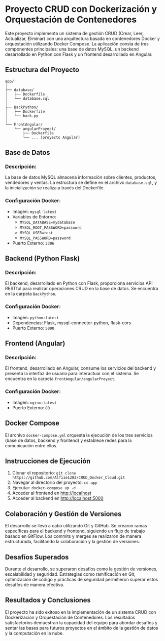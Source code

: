# Proyecto CRUD con Dockerización y Orquestación de Contenedores

Este proyecto implementa un sistema de gestión CRUD (Crear, Leer, Actualizar, Eliminar) con una arquitectura basada en contenedores Docker y orquestación utilizando Docker Compose. La aplicación consta de tres componentes principales: una base de datos MySQL, un backend desarrollado en Python con Flask y un frontend desarrollado en Angular.

## Estructura del Proyecto

```
app/
│
├── database/
│   ├── Dockerfile
│   └── database.sql
│
├── BackPython/
│   ├── Dockerfile
│   └── back.py
│
└── FrontAngular/
    └── angularProyect/
        ├── Dockerfile
        └── ... (proyecto Angular)
```

## Base de Datos

### Descripción:

La base de datos MySQL almacena información sobre clientes, productos, vendedores y ventas. La estructura se define en el archivo `database.sql`, y la inicialización se realiza a través del Dockerfile.

### Configuración Docker:

- Imagen: `mysql:latest`
- Variables de Entorno:
  - `MYSQL_DATABASE=mydatabase`
  - `MYSQL_ROOT_PASSWORD=password`
  - `MYSQL_USER=test`
  - `MYSQL_PASSWORD=password`
- Puerto Externo: `3306`

## Backend (Python Flask)

### Descripción:

El backend, desarrollado en Python con Flask, proporciona servicios API RESTful para realizar operaciones CRUD en la base de datos. Se encuentra en la carpeta `BackPython`.

### Configuración Docker:

- Imagen: `python:latest`
- Dependencias: Flask, mysql-connector-python, flask-cors
- Puerto Externo: `5000`

## Frontend (Angular)

### Descripción:

El frontend, desarrollado en Angular, consume los servicios del backend y presenta la interfaz de usuario para interactuar con el sistema. Se encuentra en la carpeta `FrontAngular/angularProyect`.

### Configuración Docker:

- Imagen: `nginx:latest`
- Puerto Externo: `80`

## Docker Compose

El archivo `docker-compose.yml` orquesta la ejecución de los tres servicios (base de datos, backend y frontend) y establece redes para la comunicación entre ellos.

## Instrucciones de Ejecución

1. Clonar el repositorio: `git clone https://github.com/Alfiie1203/CRUD_Docker_Cloud.git`
2. Navegar al directorio del proyecto: `cd app`
3. Ejecutar: `docker-compose up -d`
4. Acceder al frontend en [http://localhost](http://localhost)
5. Acceder al backend en [http://localhost:5000](http://localhost:5000)

## Colaboración y Gestión de Versiones

El desarrollo se llevó a cabo utilizando Git y GitHub. Se crearon ramas específicas para el backend y frontend, siguiendo un flujo de trabajo basado en GitFlow. Los commits y merges se realizaron de manera estructurada, facilitando la colaboración y la gestión de versiones.

## Desafíos Superados

Durante el desarrollo, se superaron desafíos como la gestión de versiones, escalabilidad y seguridad. Estrategias como ramificación en Git, optimización de código y prácticas de seguridad permitieron superar estos desafíos de manera efectiva.

## Resultados y Conclusiones

El proyecto ha sido exitoso en la implementación de un sistema CRUD con Dockerización y Orquestación de Contenedores. Los resultados satisfactorios demuestran la capacidad del equipo para abordar desafíos y sentar las bases para futuros proyectos en el ámbito de la gestión de datos y la computación en la nube.
